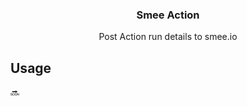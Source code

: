 <h3 align="center">Smee Action</h3>
<p align="center">Post Action run details to smee.io<p>

## Usage

:soon:
